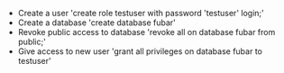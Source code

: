 - Create a user
'create role testuser with password 'testuser' login;'
- Create a database
'create database fubar'
- Revoke public access to database
'revoke all on database fubar from public;'
- Give access to new user
'grant all privileges on database fubar to testuser'
